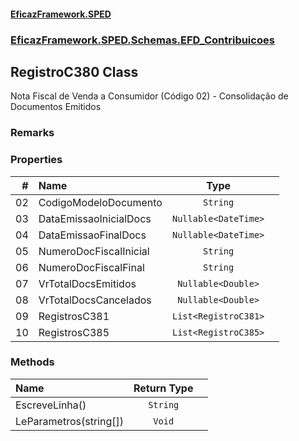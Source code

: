#### [EficazFramework.SPED](EficazFrameworkSPED.md 'EficazFramework SPED')
### [EficazFramework.SPED.Schemas.EFD_Contribuicoes](EficazFramework.SPED.Schemas.EFD_Contribuicoes.md 'EficazFramework.SPED.Schemas.EFD_Contribuicoes')

## RegistroC380 Class

Nota Fiscal de Venda a Consumidor (Código 02) - Consolidação de Documentos Emitidos

### Remarks
### Properties

| # | Name | Type | |
| ---: | :--- | :---: | :--- |
| 02 | CodigoModeloDocumento | `String` |  |
| 03 | DataEmissaoInicialDocs | `Nullable<DateTime>` |  |
| 04 | DataEmissaoFinalDocs | `Nullable<DateTime>` |  |
| 05 | NumeroDocFiscalInicial | `String` |  |
| 06 | NumeroDocFiscalFinal | `String` |  |
| 07 | VrTotalDocsEmitidos | `Nullable<Double>` |  |
| 08 | VrTotalDocsCancelados | `Nullable<Double>` |  |
| 09 | RegistrosC381 | `List<RegistroC381>` |  |
| 10 | RegistrosC385 | `List<RegistroC385>` |  |
### Methods

| Name | Return Type | |
| :--- | :---: | :--- |
| EscreveLinha() | `String` |  |
| LeParametros(string[]) | `Void` |  |
